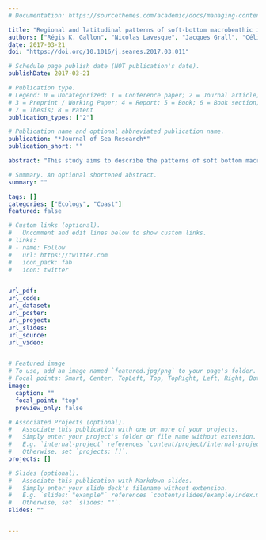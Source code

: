 ```yaml
---
# Documentation: https://sourcethemes.com/academic/docs/managing-content/

title: "Regional and latitudinal patterns of soft-bottom macrobenthic invertebrates along French coasts: Results from the RESOMAR database"
authors: ["Régis K. Gallon", "Nicolas Lavesque", "Jacques Grall", "Céline Labrune", "Antoine Gremare", "Guy Bachelet", "Hugues Blanchet", "admin", "Vincent M.P. Bouchet", "Jean-Claude Dauvin", "Nicolas Desroy", "Franck Gentil", "Laurent Guerin", "Céline Houbin", "Jérôme Jourde", "Sandrine Laurand", "Michel {Le Duff}", "Vincent {Le Garrec}", "Xavier {de Montaudouin}", "Frédéric Olivier", "Francis Orvain", "Pierre-Guy Sauriau", "Éric Thiebaut", "Olivier Gauthier"]
date: 2017-03-21
doi: "https://doi.org/10.1016/j.seares.2017.03.011"

# Schedule page publish date (NOT publication's date).
publishDate: 2017-03-21

# Publication type.
# Legend: 0 = Uncategorized; 1 = Conference paper; 2 = Journal article;
# 3 = Preprint / Working Paper; 4 = Report; 5 = Book; 6 = Book section;
# 7 = Thesis; 8 = Patent
publication_types: ["2"]

# Publication name and optional abbreviated publication name.
publication: "*Journal of Sea Research*"
publication_short: ""

abstract: "This study aims to describe the patterns of soft bottom macrozoobenthic richness along French coasts. It is based on a collaborative database developed by the “Réseau des Stations et Observatoires Marins” (RESOMAR). We investigated patterns of species richness in sublittoral soft bottom habitats (EUNIS level 3) at two different spatial scales: 1) seaboards: English Channel, Bay of Biscay and Mediterranean Sea and 2) 0.5° latitudinal and longitudinal grid. Total observed richness, rarefaction curves and three incidence-based richness estimators (Chao2, ICE and Jacknife1) were used to compare soft bottom habitats species richness in each seaboard. Overall, the Mediterranean Sea has the highest richness and despite higher sampling effort, the English Channel hosts the lowest number of species. The distribution of species occurrence within and between seaboards was assessed for each major phylum using constrained rarefaction curves. The Mediterranean Sea hosts the highest number of exclusive species. In pairwise comparisons, it also shares a lower proportion of taxa with the Bay of Biscay (34.1%) or the English Channel (27.6%) than that shared between these two seaboards (49.7%). Latitudinal species richness patterns along the Atlantic and English Channel coasts were investigated for each major phylum using partial LOESS regression controlling for sampling effort. This showed the existence of a bell-shaped latitudinal pattern, highlighting Brittany as a hotspot for macrobenthic richness at the confluence of two biogeographic provinces."

# Summary. An optional shortened abstract.
summary: ""

tags: []
categories: ["Ecology", "Coast"]
featured: false

# Custom links (optional).
#   Uncomment and edit lines below to show custom links.
# links:
# - name: Follow
#   url: https://twitter.com
#   icon_pack: fab
#   icon: twitter


url_pdf: 
url_code:
url_dataset: 
url_poster: 
url_project:
url_slides:
url_source:
url_video: 


# Featured image
# To use, add an image named `featured.jpg/png` to your page's folder. 
# Focal points: Smart, Center, TopLeft, Top, TopRight, Left, Right, BottomLeft, Bottom, BottomRight.
image:
  caption: ""
  focal_point: "top"
  preview_only: false

# Associated Projects (optional).
#   Associate this publication with one or more of your projects.
#   Simply enter your project's folder or file name without extension.
#   E.g. `internal-project` references `content/project/internal-project/index.md`.
#   Otherwise, set `projects: []`.
projects: []

# Slides (optional).
#   Associate this publication with Markdown slides.
#   Simply enter your slide deck's filename without extension.
#   E.g. `slides: "example"` references `content/slides/example/index.md`.
#   Otherwise, set `slides: ""`.
slides: ""


---
```

